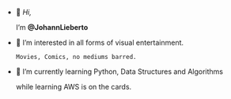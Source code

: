 - 👋 *Hi,* 
     
     
     I’m **@JohannLieberto**
     
     
- 👀 I’m interested in all forms of visual entertainment. 

      Movies, Comics, no mediums barred.
     
- 🌱 I’m currently learning Python, Data Structures and Algorithms 
     
     while learning AWS is on the cards.
     
     
